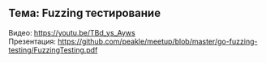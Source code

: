 ## Тема: Fuzzing тестирование
Видео: https://youtu.be/TBd_ys_Ayws \
Презентация: https://github.com/peakle/meetup/blob/master/go-fuzzing-testing/FuzzingTesting.pdf
